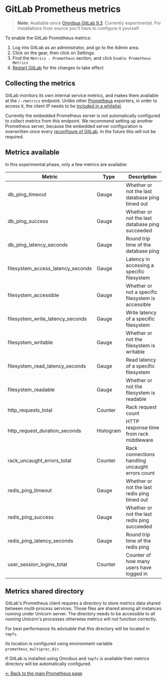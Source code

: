 # GitLab Prometheus metrics

>**Note:**
Available since [Omnibus GitLab 9.3][29118]. Currently experimental. For
installations from source you'll have to configure it yourself.

To enable the GitLab Prometheus metrics:

1. Log into GitLab as an administrator, and go to the Admin area.
1. Click on the gear, then click on Settings.
1. Find the `Metrics - Prometheus` section, and click `Enable Prometheus Metrics`
1. [Restart GitLab][restart] for the changes to take effect

## Collecting the metrics

GitLab monitors its own internal service metrics, and makes them available at the
`/-/metrics` endpoint. Unlike other [Prometheus] exporters, in order to access
it, the client IP needs to be [included in a whitelist][whitelist].

Currently the embedded Prometheus server is not automatically configured to
collect metrics from this endpoint. We recommend setting up another Prometheus
server, because the embedded server configuration is overwritten once every
[reconfigure of GitLab][reconfigure]. In the future this will not be required. 

## Metrics available

In this experimental phase, only a few metrics are available:

| Metric                            | Type      | Description |
| --------------------------------- | --------- | ----------- |
| db_ping_timeout                   | Gauge     | Whether or not the last database ping timed out |
| db_ping_success                   | Gauge     | Whether or not the last database ping succeeded |
| db_ping_latency_seconds           | Gauge     | Round trip time of the database ping |
| filesystem_access_latency_seconds | Gauge     | Latency in accessing a specific filesystem |
| filesystem_accessible             | Gauge     | Whether or not a specific filesystem is accessible |
| filesystem_write_latency_seconds  | Gauge     | Write latency of a specific filesystem |
| filesystem_writable               | Gauge     | Whether or not the filesystem is writable |
| filesystem_read_latency_seconds   | Gauge     | Read latency of a specific filesystem |
| filesystem_readable               | Gauge     | Whether or not the filesystem is readable |
| http_requests_total               | Counter   | Rack request count |
| http_request_duration_seconds     | Histogram | HTTP response time from rack middleware |
| rack_uncaught_errors_total        | Counter   | Rack connections handling uncaught errors count |
| redis_ping_timeout                | Gauge     | Whether or not the last redis ping timed out |
| redis_ping_success                | Gauge     | Whether or not the last redis ping succeeded |
| redis_ping_latency_seconds        | Gauge     | Round trip time of the redis ping |
| user_session_logins_total         | Counter   | Counter of how many users have logged in |

## Metrics shared directory

GitLab's Prometheus client requires a directory to store metrics data shared between multi-process services.
Those files are shared among all instances running under Unicorn server.
The directory needs to be accessible to all running Unicorn's processes otherwise
metrics will not function correctly.

For best performance its advisable that this directory will be located in `tmpfs`.

Its location is configured using environment variable `prometheus_multiproc_dir`.

If GitLab is installed using Omnibus and `tmpfs` is available then metrics
directory will be automatically configured.

[← Back to the main Prometheus page](index.md)

[29118]: https://gitlab.com/gitlab-org/gitlab-ce/issues/29118
[Prometheus]: https://prometheus.io
[restart]: ../../restart_gitlab.md#omnibus-gitlab-restart
[whitelist]: ../ip_whitelist.md
[reconfigure]: ../../restart_gitlab.md#omnibus-gitlab-reconfigure
